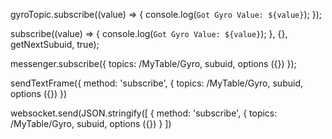 gyroTopic.subscribe((value) => {
  console.log(`Got Gyro Value: ${value}`);
});

subscribe((value) => {
  console.log(`Got Gyro Value: ${value}`);
}, {}, getNextSubuid, true);

messenger.subscribe({
topics: /MyTable/Gyro, 
subuid,
options ({})
});

sendTextFrame({
  method: 'subscribe',
  {
topics: /MyTable/Gyro, 
subuid,
options ({})
})

websocket.send(JSON.stringify([
  {
  method: 'subscribe',
  {
topics: /MyTable/Gyro, 
subuid,
options ({})
}
])
